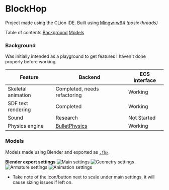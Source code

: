 # BlockHop

Project made using the CLion IDE.
Built using [Mingw-w64](https://mingw-w64.org) _(posix threads)_

Table of contents
[Background](#background)
[Models](#models)

### Background
Was initially intended as a playground to get features I haven't done properly before working.

| Feature            | Backend            | ECS Interface |
|--------------------|--------------------|---------------|
| Skeletal animation | Completed, needs refactoring          | Working   |
| SDF text rendering | Completed          | Working   |
| Sound              | Research            | Not Started   |
| Physics engine     | [BulletPhysics](https://github.com/bulletphysics/bullet3) | Working |

### Models
Models made using Blender and exported as [`.fbx`](https://en.wikipedia.org/wiki/FBX).

**Blender export settings**
![Main settings](http://i.imgur.com/mVOLQEw.png)
![Geometry settings](http://i.imgur.com/uRBs5SY.png)
![Armature settings](http://i.imgur.com/rOiMFFx.png)
![Animation settings](http://i.imgur.com/DAE56IA.png)

* Take note of the icon/button next to scale under main settings, it will cause sizing issues if left on.
